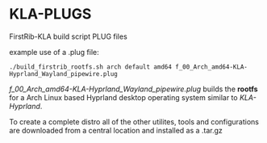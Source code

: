 # KLA-PLUGS

FirstRib-KLA build script PLUG files

example use of a .plug file:

```./build_firstrib_rootfs.sh arch default amd64 f_00_Arch_amd64-KLA-Hyprland_Wayland_pipewire.plug```

 *f_00_Arch_amd64-KLA-Hyprland_Wayland_pipewire.plug*  builds the **rootfs** for a Arch Linux based Hyprland desktop operating system similar to *KLA-Hyprland*.

To create a complete distro all of the other utilites, tools and configurations are downloaded from a central location and installed  as a .tar.gz
